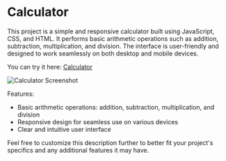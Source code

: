  # Calculator

This project is a simple and responsive calculator built using JavaScript, CSS, and HTML. It performs basic arithmetic operations such as addition, subtraction, multiplication, and division. The interface is user-friendly and designed to work seamlessly on both desktop and mobile devices.

You can try it here: [Calculator](https://lucekkk.github.io/calculator/)

![Calculator Screenshot](https://github.com/user-attachments/assets/cbc881e3-bf5c-41e1-884c-8aa05d46cde5)

Features:
- Basic arithmetic operations: addition, subtraction, multiplication, and division
- Responsive design for seamless use on various devices
- Clear and intuitive user interface

Feel free to customize this description further to better fit your project's specifics and any additional features it may have.
